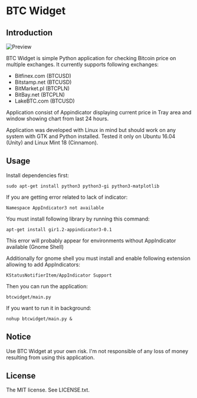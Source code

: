 BTC Widget
==========

Introduction
------------

![Preview](screenshots/main_win.png?raw=true)

BTC Widget is simple Python application for checking Bitcoin price on multiple exchanges.
It currently supports following exchanges:

* Bitfinex.com (BTCUSD)
* Bitstamp.net (BTCUSD)
* BitMarket.pl (BTCPLN)
* BitBay.net (BTCPLN)
* LakeBTC.com (BTCUSD)

Application consist of Appindicator displaying current price in Tray area and window showing chart from last 24 hours.

Application was developed with Linux in mind but should work on any system with GTK and Python installed.
Tested it only on Ubuntu 16.04 (Unity) and Linux Mint 18 (Cinnamon).

Usage
-----
Install dependencies first:

	sudo apt-get install python3 python3-gi python3-matplotlib


If you are getting error related to lack of indicator:

    Namespace AppIndicator3 not available

You must install following library by running this command:

    apt-get install gir1.2-appindicator3-0.1

This error will probably appear for environments without AppIndicator available (Gnome Shell)

Additionally for gnome shell you must install and enable following extension allowing to add AppIndicators:

    KStatusNotifierItem/AppIndicator Support


Then you can run the application:

	btcwidget/main.py

If you want to run it in background:

	nohup btcwidget/main.py &

Notice
------
Use BTC Widget at your own risk.
I'm not responsible of any loss of money resulting from using this application.

License
-------
The MIT license. See LICENSE.txt.
